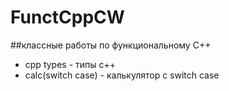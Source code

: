 # FunctCppCW
##классные работы по функциональному С++
- cpp types - типы с++
- calc(switch case) - калькулятор с switch case
